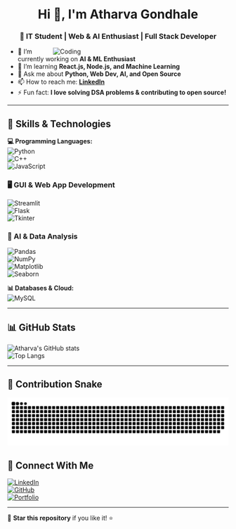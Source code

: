 <h1 align="center">Hi 👋, I'm Atharva Gondhale</h1>
<h3 align="center">🚀 IT Student | Web & AI Enthusiast | Full Stack Developer</h3>

<img align="right" alt="Coding" width="400" src="https://media.giphy.com/media/qgQUggAC3Pfv687qPC/giphy.gif">

- 🔭 I’m currently working on **AI & ML Enthusiast**  
- 🌱 I’m learning **React.js, Node.js, and Machine Learning**  
- 💬 Ask me about **Python, Web Dev, AI, and Open Source**  
- 📫 How to reach me: **[LinkedIn](https://linkedin.com/in/yourprofile)**  
- ⚡ Fun fact: **I love solving DSA problems & contributing to open source!**  

---

## 🚀 Skills & Technologies  

**💻 Programming Languages:**  
![Python](https://img.shields.io/badge/Python-3776AB?style=flat&logo=python&logoColor=white)  
![C++](https://img.shields.io/badge/C%2B%2B-00599C?style=flat&logo=c%2B%2B&logoColor=white)  
![JavaScript](https://img.shields.io/badge/JavaScript-F7DF1E?style=flat&logo=javascript&logoColor=black)  

### 🖥️ GUI & Web App Development
![Streamlit](https://img.shields.io/badge/Streamlit-FF4B4B?style=flat&logo=streamlit&logoColor=white)  
![Flask](https://img.shields.io/badge/Flask-000000?style=flat&logo=flask&logoColor=white)  
![Tkinter](https://img.shields.io/badge/Tkinter-FFCC00?style=flat&logo=python&logoColor=black)

### 🤖 AI & Data Analysis
![Pandas](https://img.shields.io/badge/Pandas-150458?style=flat&logo=pandas&logoColor=white)  
![NumPy](https://img.shields.io/badge/NumPy-013243?style=flat&logo=numpy&logoColor=white)  
![Matplotlib](https://img.shields.io/badge/Matplotlib-11557C?style=flat&logo=matplotlib&logoColor=white)  
![Seaborn](https://img.shields.io/badge/Seaborn-42A5F5?style=flat&logo=python&logoColor=white)

**📊 Databases & Cloud:**  
![MySQL](https://img.shields.io/badge/MySQL-4479A1?style=flat&logo=mysql&logoColor=white)  
 
---

## 📊 GitHub Stats  

![Atharva's GitHub stats](https://github-readme-stats.vercel.app/api?username=atharva9699&show_icons=true&theme=radical)  
![Top Langs](https://github-readme-stats.vercel.app/api/top-langs/?username=atharva9699&layout=compact&theme=radical)  

---

## 🐍 Contribution Snake  

![Snake animation](https://raw.githubusercontent.com/atharva9699/aadi07/output/github-contribution-grid-snake.svg)

## 🚀 Connect With Me  

[![LinkedIn](https://img.shields.io/badge/LinkedIn-Connect-blue?style=flat&logo=linkedin)](https://linkedin.com/in/yourprofile)  
[![GitHub](https://img.shields.io/badge/GitHub-Follow-black?style=flat&logo=github)](https://github.com/atharva9699)  
[![Portfolio](https://img.shields.io/badge/Portfolio-Visit-green?style=flat)](https://yourportfolio.com)  

---

🌟 **Star this repository** if you like it! ⭐
